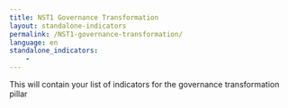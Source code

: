 ```yaml
---
title: NST1 Governance Transformation
layout: standalone-indicators
permalink: /NST1-governance-transformation/
language: en
standalone_indicators:
    -
---
```



This will contain your list of indicators for the governance transformation pillar
